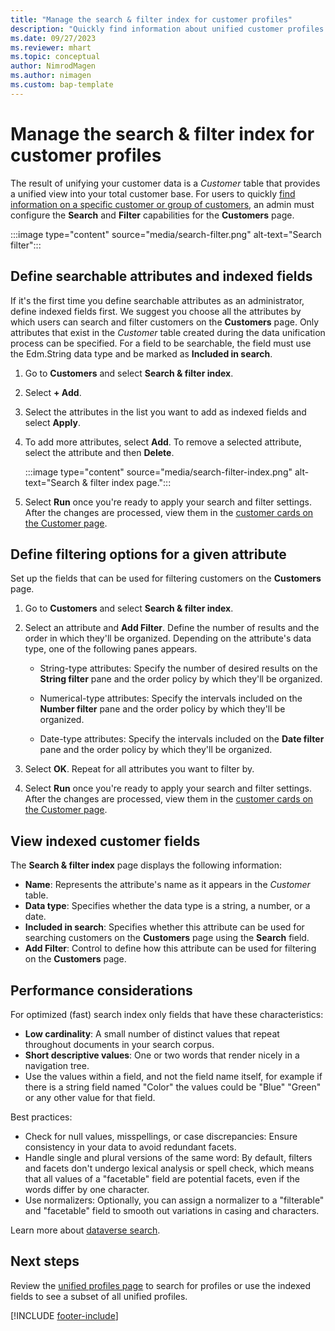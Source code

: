 ```yaml
---
title: "Manage the search & filter index for customer profiles"
description: "Quickly find information about unified customer profiles and filter for specified attributes."
ms.date: 09/27/2023
ms.reviewer: mhart
ms.topic: conceptual
author: NimrodMagen
ms.author: nimagen
ms.custom: bap-template
---
```


# Manage the search & filter index for customer profiles

The result of unifying your customer data is a *Customer* table that provides a unified view into your total customer base. For users to quickly [find information on a specific customer or group of customers](customer-profiles.md), an admin must configure the **Search** and **Filter** capabilities for the **Customers** page.

   :::image type="content" source="media/search-filter.png" alt-text="Search filter":::

## Define searchable attributes and indexed fields

If it's the first time you define searchable attributes as an administrator, define indexed fields first. We suggest you choose all the attributes by which users can search and filter customers on the **Customers** page. Only attributes that exist in the *Customer* table created during the data unification process can be specified. For a field to be searchable, the field must use the Edm.String data type and be marked as **Included in search**.

1. Go to **Customers** and select **Search & filter index**.

1. Select **+ Add**.

1. Select the attributes in the list you want to add as indexed fields and select **Apply**.

1. To add more attributes, select **Add**. To remove a selected attribute, select the attribute and then **Delete**.

   :::image type="content" source="media/search-filter-index.png" alt-text="Search & filter index page.":::

1. Select **Run** once you're ready to apply your search and filter settings. After the changes are processed, view them in the [customer cards on the Customer page](customer-profiles.md).

## Define filtering options for a given attribute

Set up the fields that can be used for filtering customers on the **Customers** page.

1. Go to **Customers** and select **Search & filter index**.

1. Select an attribute and **Add Filter**. Define the number of results and the order in which they'll be organized. Depending on the attribute's data type, one of the following panes appears.

   - String-type attributes: Specify the number of desired results on the **String filter** pane and the order policy by which they'll be organized.

   - Numerical-type attributes: Specify the intervals included on the **Number filter** pane and the order policy by which they'll be organized.

   - Date-type attributes:  Specify the intervals included on the **Date filter** pane and the order policy by which they'll be organized.

1. Select **OK**. Repeat for all attributes you want to filter by.

1. Select **Run** once you're ready to apply your search and filter settings. After the changes are processed, view them in the [customer cards on the Customer page](customer-profiles.md).

## View indexed customer fields

The **Search & filter index** page displays the following information:

- **Name**: Represents the attribute's name as it appears in the *Customer* table.
- **Data type**: Specifies whether the data type is a string, a number, or a date.
- **Included in search**: Specifies whether this attribute can be used for searching customers on the **Customers** page using the **Search** field.
- **Add Filter**: Control to define how this attribute can be used for filtering on the **Customers** page.

## Performance considerations
For optimized (fast) search index only fields that have these characteristics:
 - **Low cardinality**: A small number of distinct values that repeat throughout documents in your search corpus.
 - **Short descriptive values**: One or two words that render nicely in a navigation tree.
 - Use the values within a field, and not the field name itself, for example if there is a string field named "Color" the values could be "Blue" "Green" or any other value for that field.

Best practices:
 - Check for null values, misspellings, or case discrepancies: Ensure consistency in your data to avoid redundant facets.
 - Handle single and plural versions of the same word: By default, filters and facets don't undergo lexical analysis or spell check, which means that all values of a "facetable" field are potential facets, even if the words differ by one character.
 - Use normalizers: Optionally, you can assign a normalizer to a "filterable" and "facetable" field to smooth out variations in casing and characters.

Learn more about [dataverse search](https://go.microsoft.com/fwlink/?linkid=2167645).

## Next steps

Review the [unified profiles page](customer-profiles.md) to search for profiles or use the indexed fields to see a subset of all unified profiles.

[!INCLUDE [footer-include](includes/footer-banner.md)]
